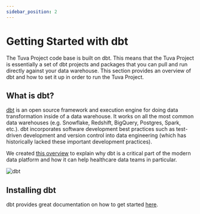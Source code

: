 ```yaml
---
sidebar_position: 2
---
```


# Getting Started with dbt

The Tuva Project code base is built on dbt.  This means that the Tuva Project is essentially a set of dbt projects and packages that you can pull and run directly against your data warehouse.  This section provides an overview of dbt and how to set it up in order to run the Tuva Project.

## What is dbt?

[dbt](https://www.getdbt.com/) is an open source framework and execution engine for doing data transformation inside of a data warehouse.  It works on all the most common data warehouses (e.g. Snowflake, Redshift, BigQuery, Postgres, Spark, etc.).  dbt incorporates software development best practices such as test-driven development and version control into data engineering (which has historically lacked these important development practices).

We created [this overview](https://docs.google.com/presentation/d/17gXDpjIFFNArqvTZl4vSp_KMlDcpFVHkRJC7edEUZXc/edit?usp=sharing) to explain why dbt is a critical part of the modern data platform and how it can help healthcare data teams in particular.

![dbt](/img/dbt.png)

## Installing dbt

dbt provides great documentation on how to get started [here](https://docs.getdbt.com/tutorial/getting-started).
